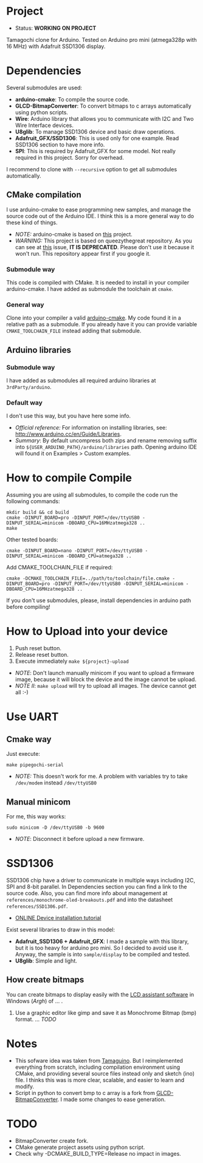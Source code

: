 # Project

* Status: **WORKING ON PROJECT**

Tamagochi clone for Arduino. Tested on Arduino pro mini (atmega328p with 16 MHz) with Adafruit SSD1306 display.

# Dependencies

Several submodules are used:

* **arduino-cmake**: To compile the source code.
* **GLCD-BitmapConverter**: To convert bitmaps to c arrays automatically using python scripts.
* **Wire**: Arduino library that allows you to communicate with I2C and Two Wire Interface devices.
* **U8glib**: To manage SSD1306 device and basic draw operations.
* **Adafruit_GFX/SSD1306**: This is used only for one example. Read SSD1306 section to have more info.
* **SPI**: This is required by Adafruit_GFX for some model. Not really required in this project. Sorry for overhead.

I recommend to clone with ```--recursive``` option to get all submodules automatically.

## CMake compilation

I use arduino-cmake to ease programming new samples, and manage the source code out of the Arduino IDE. I think this is a more general way to do these kind of things.

* *NOTE:* arduino-cmake is based on [this](https://github.com/queezythegreat/arduino-cmake) project.
* *WARNING:* This project is based on queezythegreat repository. As you can see at [this](https://github.com/queezythegreat/arduino-cmake/issues/180) issue, **IT IS DEPRECATED**. Please don't use it because it won't run. This repository appear first if you google it.

### Submodule way

This code is compiled with CMake. It is needed to install in your compiler arduino-cmake.
I have added as submodule the toolchain at ```cmake```.

### General way

Clone into your compiler a valid [arduino-cmake](https://github.com/arduino-cmake/arduino-cmake). My code found it in a relative path as a submodule. If you already have it you can provide variable ```CMAKE_TOOLCHAIN_FILE``` instead adding that submodule.

## Arduino libraries

### Submodule way

I have added as submodules all required arduino libraries at ```3rdParty/arduino```.

### Default way

I don't use this way, but you have here some info.

* *Official reference:* For information on installing libraries, see: http://www.arduino.cc/en/Guide/Libraries.
* *Summary*: By default uncompress both zips and rename removing suffix into ```${USER_ARDUINO_PATH}/arduino/libraries``` path. Opening arduino IDE will found it on Examples > Custom examples.

# How to compile Compile

Assuming you are using all submodules, to compile the code run the following commands:
```
mkdir build && cd build
cmake -DINPUT_BOARD=pro -DINPUT_PORT=/dev/ttyUSB0 -DINPUT_SERIAL=minicom -DBOARD_CPU=16MHzatmega328 ..
make
```

Other tested boards:
```
cmake -DINPUT_BOARD=nano -DINPUT_PORT=/dev/ttyUSB0 -DINPUT_SERIAL=minicom -DBOARD_CPU=atmega328 ..
```

Add CMAKE_TOOLCHAIN_FILE if required:

```
cmake -DCMAKE_TOOLCHAIN_FILE=../path/to/toolchain/file.cmake -DINPUT_BOARD=pro -DINPUT_PORT=/dev/ttyUSB0 -DINPUT_SERIAL=minicom -DBOARD_CPU=16MHzatmega328 ..
```

If you don't use submodules, please, install dependencies in arduino path before compiling!

# How to Upload into your device

1. Push reset button.
1. Release reset button.
1. Execute immediately ```make ${project}-upload```

* *NOTE*: Don't launch manually minicom if you want to upload a firmware image, because it will block the device and the image cannot be upload.
* *NOTE II*: ```make upload``` will try to upload all images. The device cannot get all :-)

# Use UART

## Cmake way

Just execute:

```
make pipegochi-serial
```

* *NOTE:* This doesn't work for me. A problem with variables try to take ```/dev/modem``` instead ```/dev/ttyUSB0```

## Manual minicom

For me, this way works:

```
sudo minicom -D /dev/ttyUSB0 -b 9600
```

* *NOTE*: Disconnect it before upload a new firmware.

# SSD1306

SSD1306 chip have a driver to communicate in multiple ways including I2C, SPI and 8-bit parallel. In Dependencies section you can find a link to the source code.
Also, you can find more info about management at ```references/monochrome-oled-breakouts.pdf``` and into the datasheet ```references/SSD1306.pdf```.

* [ONLINE Device installation tutorial](https://learn.adafruit.com/monochrome-oled-breakouts)

Exist several libraries to draw in this model:
* **Adafruit_SSD1306 + Adafruit_GFX**: I made a sample with this library, but it is too heavy for arduino pro mini. So I decided to avoid use it. Anyway, the sample
is into ```sample/display``` to be compiled and tested.
* **U8glib**: Simple and light.

## How create bitmaps

You can create bitmaps to display easily with the [LCD assistant software](http://en.radzio.dxp.pl/bitmap_converter/) in Windows (*Argh*) of ... .

1. Use a graphic editor like gimp and save it as Monochrome Bitmap (bmp) format.
... *TODO*

# Notes

* This sofware idea was taken from [Tamaguino](https://alojzjakob.github.io/Tamaguino/). But I reimplemented everything from scratch, including compilation environment using CMake, and providing several source files instead only and sketch (ino) file. I thinks this was is more clear, scalable, and easier to learn and modify.
* Script in python to convert bmp to c array is a fork from [GLCD-BitmapConverter](...). I made some changes to ease generation.

# TODO

* BitmapConverter create fork.
* CMake generate project assets using python script.
* Check why -DCMAKE_BUILD_TYPE=Release no impact in images.

